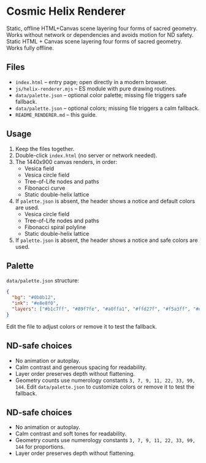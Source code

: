 # Cosmic Helix Renderer

Static, offline HTML+Canvas scene layering four forms of sacred geometry. Works without network or dependencies and avoids motion for ND safety.
Static HTML + Canvas scene layering four forms of sacred geometry. Works fully offline.

## Files
- `index.html` – entry page; open directly in a modern browser.
- `js/helix-renderer.mjs` – ES module with pure drawing routines.
- `data/palette.json` – optional color palette; missing file triggers safe fallback.
- `data/palette.json` – optional colors; missing file triggers a calm fallback.
- `README_RENDERER.md` – this guide.

## Usage
1. Keep the files together.
2. Double-click `index.html` (no server or network needed).
3. The 1440x900 canvas renders, in order:
   - Vesica field
   - Vesica circle field
   - Tree-of-Life nodes and paths
   - Fibonacci curve
   - Static double-helix lattice
4. If `palette.json` is absent, the header shows a notice and default colors are used.
   - Vesica circle field
   - Tree-of-Life nodes and paths
   - Fibonacci spiral polyline
   - Static double-helix lattice
4. If `palette.json` is absent, the header shows a notice and safe colors are used.

## Palette
`data/palette.json` structure:

```json
{
  "bg": "#0b0b12",
  "ink": "#e8e8f0",
  "layers": ["#b1c7ff", "#89f7fe", "#a0ffa1", "#ffd27f", "#f5a3ff", "#d0d0e6"]
}
```

Edit the file to adjust colors or remove it to test the fallback.

## ND-safe choices
- No animation or autoplay.
- Calm contrast and generous spacing for readability.
- Layer order preserves depth without flattening.
- Geometry counts use numerology constants `3, 7, 9, 11, 22, 33, 99, 144`.
Edit `data/palette.json` to customize colors or remove it to test the fallback.

## ND-safe choices
- No animation or autoplay.
- Calm contrast and soft tones for readability.
- Geometry counts use numerology constants `3, 7, 9, 11, 22, 33, 99, 144` for proportions.
- Layer order preserves depth without flattening.

